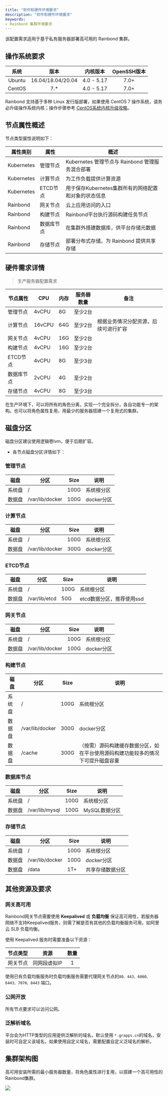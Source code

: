 ```yaml
---
title: "软件和硬件环境要求"
description: "软件和硬件环境要求"
keywords:
- Rainbond 集群环境要求
---
```


该配置需求适用于基于私有服务器部署高可用的 Rainbond 集群。

## 操作系统要求

|系统|版本|内核版本|OpenSSH版本|
| :----: | :----: | :----: | :----: |
|Ubuntu|16.04/18.04/20.04|4.0 - 5.17|7.0+|
|CentOS|7.*|4.0 - 5.17|7.0+|

Rainbond 支持基于多种 Linux 发行版部署，如果使用 CentOS 7 操作系统，请务必升级操作系统内核；操作步骤参考 [CentOS系统内核升级攻略](https://t.goodrain.com/t/topic/1305)。



## 节点属性概述

节点类型属性说明如下：

|属性类别|属性|概述|
| ---- | ---- | ---- | 
|Kubernetes|管理节点|Kubernetes 管理节点与 Rainbond 管理服务混合部署|
|Kubernetes|计算节点|为工作负载提供计算资源|
|Kubernetes|ETCD节点|用于保存Kubernetes集群所有的网络配置和对象的状态信息|
|Rainbond|网关节点|云上应用访问的入口|至少2台|
|Rainbond|构建节点|Rainbond平台执行源码构建任务节点|
|Rainbond|数据库节点|在集群外搭建数据库，供平台存储元数据|
|Rainbond|存储节点|部署分布式存储，为 Rainbond 提供共享存储|


## 硬件需求详情


> 生产服务器配置需求

| 节点属性  | CPU    | 内存  |服务器数量|备注|
| ---- | ------ | ---- | ---- | ---- |
|管理节点|4vCPU | 8G |至少2台|
|计算节点 |16vCPU | 64G |至少2台|根据业务情况分配资源，后续可进行扩容|
|网关节点 |4vCPU | 16G |至少2台
|构建节点|4vCPU|  16G |至少2台
|ETCD节点|4vCPU | 8G |至少3台
|数据库节点 |2vCPU | 4G |至少2台
|存储节点 |4vCPU | 8G |至少3台

在生产环境下，可以将所有的角色分离，实现一个完全拆分，各自功能专一的架构。也可以将角色属性复用，用最少的服务器搭建一个复用式的集群。

## 磁盘分区

磁盘分区建议使用逻辑卷lvm，便于后期扩容。

- 各节点磁盘分区详情如下：

### 管理节点

|磁盘 | 分区            | Size        | 说明         |
|  ---- |  ---- | ---- | ---- |
|系统盘|/               | 100G        | 系统根分区   |
|数据盘|/var/lib/docker | 100G        | docker分区   |


### 计算节点

|磁盘 | 分区            | Size        | 说明         |
|  ---- |  ---- | ---- | ---- |
|系统盘|/               | 100G        | 系统根分区   |
|数据盘|/var/lib/docker | 300G        | docker分区   |

### ETCD节点

|磁盘 | 分区            | Size        | 说明         |
|  ---- |  ---- | ---- | ---- |
|系统盘|/               | 100G        | 系统根分区   |
|数据盘| /var/lib/etcd   | 50G | etcd数据分区，推荐使用ssd |

### 网关节点

|磁盘 | 分区            | Size        | 说明         |
|  ---- |  ---- | ---- | ---- |
|系统盘|/               | 100G        | 系统根分区   |
|数据盘|/var/lib/docker | 100G        | docker分区   |


### 构建节点

|磁盘 | 分区            | Size        | 说明         |
|  ---- |  ---- | ---- | ---- |
| 系统盘 | /               | 100G        | 系统根分区   |
| 数据盘 | /var/lib/docker | 300G        | docker分区   |
| 数据盘 | /cache   | 300G | （按需）源码构建缓存数据分区，如在平台使用源码构建功能较多的情况下可提升磁盘容量  |


### 数据库节点

|磁盘 | 分区            | Size        | 说明         |
|  ---- |  ---- | ---- | ---- |
|系统盘|/               | 100G        | 系统根分区   |
|数据盘| /var/lib/mysql   | 100G | MySQL数据分区 |


### 存储节点

|磁盘 | 分区            | Size        | 说明         |
|  ---- |  ---- | ---- | ---- |
|系统盘|/               | 100G        | 系统根分区   |
|数据盘|/var/lib/docker | 100G        | docker分区   |
|数据盘 | /data   | 1T+ | 共享存储数据分区  |

## 其他资源及要求


### 网关高可用

Rainbond网关节点需要使用 **Keepalived** 或 **负载均衡** 保证高可用性，若服务器网络不支持Keepalived服务，则需了解是否有其他的负载均衡服务可用，如阿里云 SLB 负载均衡。

使用 Keepalived 服务时需要准备以下资源：

| 节点类型 | 资源 | 数量   |
|  :----: |  :----: | :----: |
| 网关节点 | 同网段虚拟IP | 1 |


使用已有负载均衡服务时负载均衡服务需要代理网关节点的`80、443、6060、6443、7070、8443` 端口。


### 公网开放

所有节点要求可以访问公网。


### 泛解析域名

平台会为HTTP类型的应用提供泛解析的域名，默认使用 `*.grapps.cn`的域名，安装时可自定义该域名，如果使用自定义域名，需要配置自定义泛域名的解析。

## 集群架构图

高可用安装所需的最小服务器数量，将角色属性进行复用，以搭建一个高可用性的Rainbond集群。

![](https://static.goodrain.com/docs/5.4/user-operations/install/ha-deployment/ha-installation/architecture.png)
